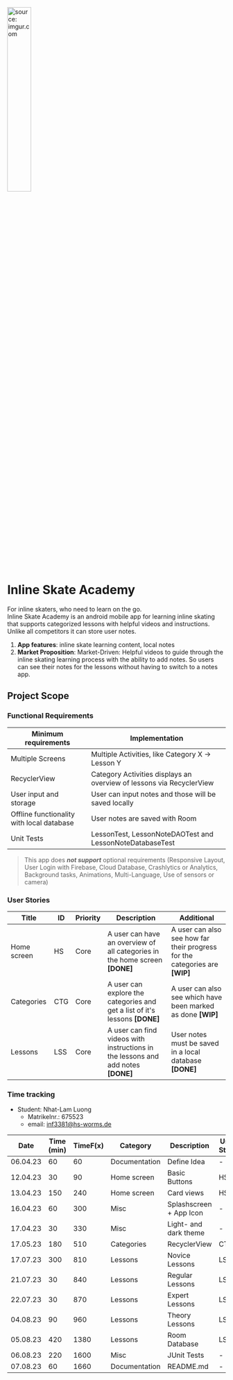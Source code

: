<a href="https://imgur.com/5MKRkEs">
    <img src="https://i.imgur.com/5MKRkEs.png" title="source: imgur.com" width="33%" />
</a>

# Inline Skate Academy

For inline skaters, who need to learn on the go.  
Inline Skate Academy is an android mobile app for learning inline skating  
that supports categorized lessons with helpful videos and instructions.  
Unlike all competitors it can store user notes.

1. **App features**: inline skate learning content, local notes
2. **Market Proposition**: Market-Driven: Helpful videos to guide through the inline skating learning process with the ability to add notes. So users can see their notes for the lessons without having to switch to a notes app.

## Project Scope

### Functional Requirements

| Minimum requirements                      | Implementation                                                       |
|-------------------------------------------|----------------------------------------------------------------------|
| Multiple Screens                          | Multiple Activities, like Category X -> Lesson Y                     |
| RecyclerView                              | Category Activities displays an overview of lessons via RecyclerView |
| User input and storage                    | User can input notes and those will be saved locally                 |
| Offline functionality with local database | User notes are saved with Room                                       |
| Unit Tests                                | LessonTest, LessonNoteDAOTest and LessonNoteDatabaseTest             |

> This app does ***not support*** optional requirements (Responsive Layout, User Login with Firebase, Cloud Database, Crashlytics or Analytics, Background tasks, Animations, Multi-Language, Use of sensors or camera)

### User Stories

| Title       | ID  | Priority | Description                                                                      | Additional                                                                  |
|-------------|-----|----------|----------------------------------------------------------------------------------|-----------------------------------------------------------------------------|
| Home screen | HS  | Core     | A user can have an overview of all categories in the home screen **[DONE]**      | A user can also see how far their progress for the categories are **[WIP]** |
| Categories  | CTG | Core     | A user can explore the categories and get a list of it's lessons **[DONE]**      | A user can also see which have been marked as done **[WIP]**                |
| Lessons     | LSS | Core     | A user can find videos with instructions in the lessons and add notes **[DONE]** | User notes must be saved in a local database **[DONE]**                     |

### Time tracking

- Student: Nhat-Lam Luong
   - Matrikelnr.: 675523
   - email: inf3381@hs-worms.de

| Date     | Time (min) | TimeF(x) | Category      | Description             | User Story |
|----------|------------|----------|---------------|-------------------------|------------|
| 06.04.23 | 60         | 60       | Documentation | Define Idea             | -          |
| 12.04.23 | 30         | 90       | Home screen   | Basic Buttons           | HS         |
| 13.04.23 | 150        | 240      | Home screen   | Card views              | HS         |
| 16.04.23 | 60         | 300      | Misc          | Splashscreen + App Icon | -          |
| 17.04.23 | 30         | 330      | Misc          | Light- and dark theme   | -          |
| 17.05.23 | 180        | 510      | Categories    | RecyclerView            | CTG        |
| 17.07.23 | 300        | 810      | Lessons       | Novice Lessons          | LSS        |
| 21.07.23 | 30         | 840      | Lessons       | Regular Lessons         | LSS        |
| 22.07.23 | 30         | 870      | Lessons       | Expert Lessons          | LSS        |
| 04.08.23 | 90         | 960      | Lessons       | Theory Lessons          | LSS        |
| 05.08.23 | 420        | 1380     | Lessons       | Room Database           | LSS        |
| 06.08.23 | 220        | 1600     | Misc          | JUnit Tests             | -          |
| 07.08.23 | 60         | 1660     | Documentation | README.md               | -          |